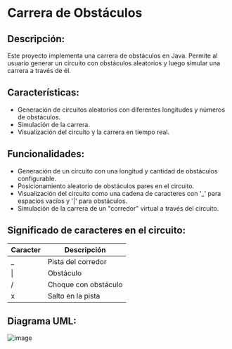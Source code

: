 # Carrera de Obstáculos
## Descripción:
Este proyecto implementa una carrera de obstáculos en Java. Permite al usuario generar un circuito con obstáculos aleatorios y luego simular una carrera a través de él.
## Características:
- Generación de circuitos aleatorios con diferentes longitudes y números de obstáculos.
- Simulación de la carrera.
- Visualización del circuito y la carrera en tiempo real.
## Funcionalidades:
- Generación de un circuito con una longitud y cantidad de obstáculos configurable.
- Posicionamiento aleatorio de obstáculos pares en el circuito.
- Visualización del circuito como una cadena de caracteres con '_' para espacios vacíos y '|' para obstáculos.
- Simulación de la carrera de un "corredor" virtual a través del circuito.
## Significado de caracteres en el circuito:

| Caracter | Descripción          |
|----------|----------------------|
| _        | Pista del corredor   |
| \|       | Obstáculo            |
| /        | Choque con obstáculo |
| x        | Salto en la pista    |

## Diagrama UML:
![image](https://github.com/esttebanps/Racing/assets/86686071/39c2a3fd-de37-46aa-a597-84a782970a62)


